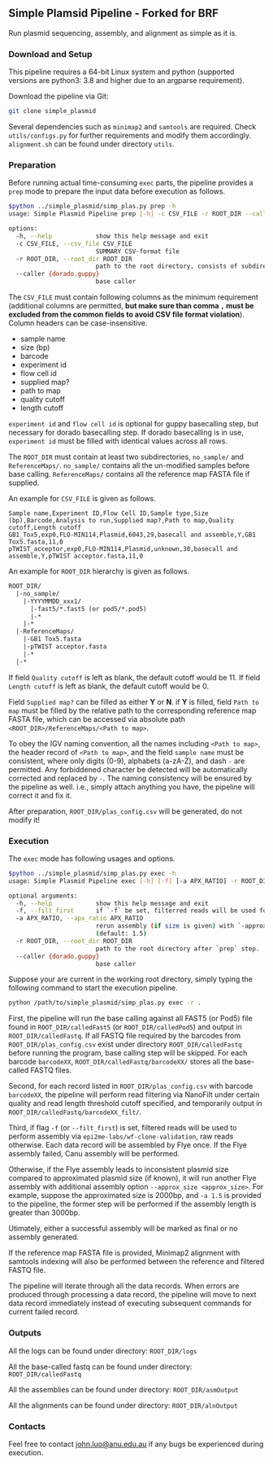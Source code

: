 ## Simple Plamsid Pipeline - Forked for BRF
Run plasmid sequencing, assembly, and alignment as simple as it is.

### Download and Setup
This pipeline requires a 64-bit Linux system and python (supported versions are python3: 3.8 and higher due to an argparse requirement).

Download the pipeline via Git:
```bash
git clone simple_plasmid
```

Several dependencies such as `minimap2` and `samtools` are required. Check `utils/configs.py` for further requirements and modify them accordingly. `alignment.sh` can be found under directory `utils`.

### Preparation
Before running actual time-consuming `exec` parts, the pipeline provides a `prep` mode to prepare the input data before execution as follows.
```bash
$python ../simple_plasmid/simp_plas.py prep -h
usage: Simple Plasmid Pipeline prep [-h] -c CSV_FILE -r ROOT_DIR --caller {dorado,guppy}

options:
  -h, --help            show this help message and exit
  -c CSV_FILE, --csv_file CSV_FILE
                        SUMMARY CSV-format file
  -r ROOT_DIR, --root_dir ROOT_DIR
                        path to the root directory, consists of subdirectories 1) no_sample and 2) ReferenceMaps.
  --caller {dorado,guppy}
                        base caller
```

The `CSV_FILE` must contain following columns as the minimum requirement (additional columns are permitted, **but make sure than comma `,` must be excluded from the common fields to avoid CSV file format violation**). Column headers can be case-insensitive.
* sample name
* size (bp)
* barcode
* experiment id
* flow cell id
* supplied map?
* path to map
* quality cutoff
* length cutoff

`experiment id` and `flow cell id` is optional for guppy basecalling step, but necessary for dorado basecalling step. If dorado basecalling is in use, `experiment id` must be filled with identical values across all rows.

The `ROOT_DIR` must contain at least two subdirectories, `no_sample/` and `ReferenceMaps/`. 
`no_sample/` contains all the un-modified samples before base calling. 
`ReferenceMaps/` contains all the reference map FASTA file if supplied.

An example for `CSV_FILE` is given as follows.
```csv
Sample name,Experiment ID,Flow Cell ID,Sample type,Size (bp),Barcode,Analysis to run,Supplied map?,Path to map,Quality cutoff,Length cutoff
GB1_Tox5,exp0,FLO-MIN114,Plasmid,6043,29,basecall and assemble,Y,GB1 Tox5.fasta,11,0
pTWIST_acceptor,exp0,FLO-MIN114,Plasmid,unknown,30,basecall and assemble,Y,pTWIST acceptor.fasta,11,0
```

An example for `ROOT_DIR` hierarchy is given as follows.
```txt
ROOT_DIR/
  |-no_sample/
    |-YYYYMMDD_xxx1/
      |-fast5/*.fast5 (or pod5/*.pod5)
      |-*
    |-*
  |-ReferenceMaps/
    |-GB1 Tox5.fasta
    |-pTWIST acceptor.fasta
    |-*
  |-*
```


If field `Quality cutoff` is left as blank, the default cutoff would be 11. If field `Length cutoff` is left as blank, the default cutoff would be 0.

Field `Supplied map?` can be filled as either **Y** or **N**. if **Y** is filled, field `Path to map` must be filled by the relative path to the corresponding reference map FASTA file, which can be accessed via absolute path `<ROOT_DIR>/ReferenceMaps/<Path to map>`.

To obey the IGV naming convention, all the names including `<Path to map>`, the header record of `<Path to map>`, and the field `sample name` must be consistent, where only digits (0-9), alphabets (a-zA-Z), and dash `-` are permitted. Any forbiddened character be detected will be automatically corrected and replaced by `-`. The naming consistency will be ensured by the pipeline as well. i.e., simply attach anything you have, the pipeline will correct it and fix it.

After preparation, `ROOT_DIR/plas_config.csv` will be generated, do not modify it!

### Execution
The `exec` mode has following usages and options.
```bash
$python ../simple_plasmid/simp_plas.py exec -h
usage: Simple Plasmid Pipeline exec [-h] [-f] [-a APX_RATIO] -r ROOT_DIR --caller {dorado,guppy}

optional arguments:
  -h, --help            show this help message and exit
  -f, --filt_first      if `-f` be set, filterred reads will be used for assembly, (default: False)
  -a APX_RATIO, --apx_ratio APX_RATIO
                        rerun assembly (if size is given) with `-approx_size` option when ratio between alen and size > apx_ratio.
                        (default: 1.5)
  -r ROOT_DIR, --root_dir ROOT_DIR
                        path to the root directory after `prep` step.
  --caller {dorado,guppy}
                        base caller
```

Suppose your are current in the working root directory, simply typing the following command to start the execution pipeline.
```bash
python /path/to/simple_plasmid/simp_plas.py exec -r .
```

First, the pipeline will run the base calling against all FAST5 (or Pod5) file found in `ROOT_DIR/calledFast5` (or `ROOT_DIR/calledPod5`) and output in `ROOT_DIR/calledFastq`. If all FASTQ file required by the barcodes from `ROOT_DIR/plas_config.csv` exist under directory `ROOT_DIR/calledFastq` before running the program, base calling step will be skipped. For each barcode `barcodeXX`, `ROOT_DIR/calledFastq/barcodeXX/` stores all the base-called FASTQ files.

Second, for each record listed in `ROOT_DIR/plas_config.csv` with barcode `barcodeXX`, the pipeline will perform read filtering via NanoFilt under certain quality and read length threshold cutoff specified, and temporarily output in `ROOT_DIR/calledFastq/barcodeXX_filt/`.

Third, if flag `-f` (or `--filt_first`) is set, filtered reads will be used to perform assembly via `epi2me-labs/wf-clone-validation`, raw reads otherwise. Each data record will be assembled by Flye once. If the Flye assembly failed, Canu assembly will be performed. 

Otherwise, if the Flye assembly leads to inconsistent plasmid size compared to approximated plasmid size (if known), it will run another Flye assembly with additional assembly option `--approx_size <approx_size>`. For example, suppose the approximated size is 2000bp, and `-a 1.5` is provided to the pipeline, the former step will be performed if the assembly length is greater than 3000bp.

Utimately, either a successful assembly will be marked as final or no assembly generated.

If the reference map FASTA file is provided, Minimap2 alignment with samtools indexing will also be performed between the reference and filtered FASTQ file.

The pipeline will iterate through all the data records. When errors are produced through processing a data record, the pipeline will move to next data record immediately instead of executing subsequent commands for current failed record.

### Outputs
All the logs can be found under directory: `ROOT_DIR/logs`

All the base-called fastq can be found under directory: `ROOT_DIR/calledFastq`

All the assemblies can be found under directory: `ROOT_DIR/asmOutput`

All the alignments can be found under directory: `ROOT_DIR/alnOutput`

### Contacts
Feel free to contact john.luo@anu.edu.au if any bugs be experienced during execution.
